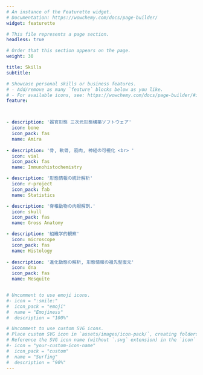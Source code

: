 ```yaml
---
# An instance of the Featurette widget.
# Documentation: https://wowchemy.com/docs/page-builder/
widget: featurette

# This file represents a page section.
headless: true

# Order that this section appears on the page.
weight: 30

title: Skills
subtitle:

# Showcase personal skills or business features.
# - Add/remove as many `feature` blocks below as you like.
# - For available icons, see: https://wowchemy.com/docs/page-builder/#icons
feature:



- description: '器官形態 三次元形態構築ソフトウェア'
  icon: bone
  icon_pack: fas
  name: Amira
  
- description: '骨, 軟骨, 筋肉, 神経の可視化 <br> '
  icon: vial
  icon_pack: fas
  name: Immunohistochemistry

- description: '形態情報の統計解析'
  icon: r-project
  icon_pack: fab
  name: Statistics

- description: '脊椎動物の肉眼解剖.'
  icon: skull
  icon_pack: fas
  name: Gross Anatomy

- description: '組織学的観察'
  icon: microscope
  icon_pack: fas
  name: Histology
  
- description: '進化動態の解析, 形態情報の祖先型復元'
  icon: dna
  icon_pack: fas
  name: Mesquite


# Uncomment to use emoji icons.
#- icon = ":smile:"
#  icon_pack = "emoji"
#  name = "Emojiness"
#  description = "100%"  

# Uncomment to use custom SVG icons.
# Place custom SVG icon in `assets/images/icon-pack/`, creating folders if necessary.
# Reference the SVG icon name (without `.svg` extension) in the `icon` field.
#- icon = "your-custom-icon-name"
#  icon_pack = "custom"
#  name = "Surfing"
#  description = "90%"
---
```


